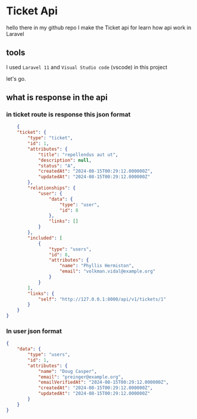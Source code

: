 # Ticket Api

hello there in my github repo
I make the Ticket api for learn how api work in Laravel

## tools

I used `Laravel 11` and `Visual Studio code` (vscode) in this project

let's go.

## what is response in the api

### in ticket route is response this json format

```json
    {
    "ticket": {
        "type": "ticket",
        "id": 1,
        "attributes": {
            "title": "repellendus aut ut",
            "description": null,
            "status": "A",
            "createdAt": "2024-08-15T00:29:12.000000Z",
            "updatedAt": "2024-08-15T00:29:12.000000Z"
        },
        "relationships": {
            "user": {
                "data": {
                    "type": "user",
                    "id": 8
                },
                "links": []
            }
        },
        "included": [
            {
                "type": "users",
                "id": 8,
                "attributes": {
                    "name": "Phyllis Hermiston",
                    "email": "volkman.vidal@example.org"
                }
            }
        ],
        "links": {
            "self": "http://127.0.0.1:8000/api/v1/tickets/1"
        }
    }
}
```

### In user json format

```json
{
    "data": {
        "type": "users",
        "id": 1,
        "attributes": {
            "name": "Doug Casper",
            "email": "preinger@example.org",
            "emailVerifiedAt": "2024-08-15T00:29:12.000000Z",
            "createdAt": "2024-08-15T00:29:12.000000Z",
            "updatedAt": "2024-08-15T00:29:12.000000Z"
        }
    }
}
```
